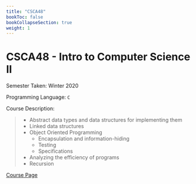 ```yaml
---
title: "CSCA48"
bookToc: false
bookCollapseSection: true
weight: 1
---
```


# CSCA48 - Intro to Computer Science II

Semester Taken: Winter 2020  

Programming Language: `C`  

Course Description:  

> - Abstract data types and data structures for implementing them 
> - Linked data structures 
> - Object Oriented Programming 
>   - Encapsulation and information-hiding 
>   - Testing 
>   - Specifications 
> - Analyzing the efficiency of programs 
> - Recursion

[Course Page](https://utsc.calendar.utoronto.ca/course/CSCA48H3)



